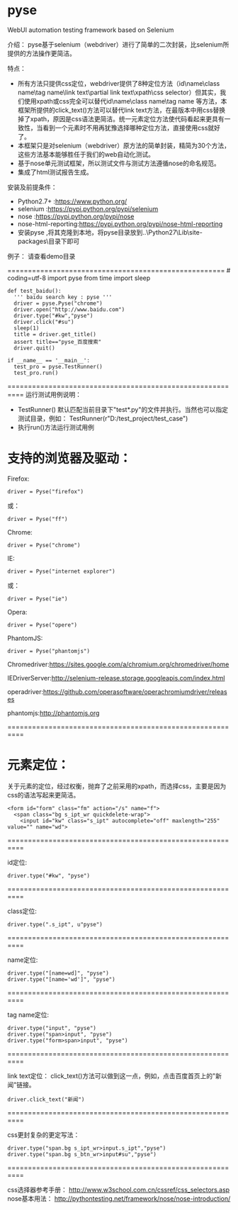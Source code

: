 # pyse
WebUI automation testing framework based on Selenium

介绍：
  pyse基于selenium（webdriver）进行了简单的二次封装，比selenium所提供的方法操作更简洁。
  
特点：
* 所有方法只提供css定位，webdriver提供了8种定位方法（id\name\class name\tag name\link text\partial link text\xpath\css selector）但其实，我们使用xpath或css完全可以替代id\name\class name\tag name 等方法，本框架所提供的click_text()方法可以替代link text方法，在最版本中用css替换掉了xpath，原因是css语法更简洁。统一元素定位方法使代码看起来更具有一致性，当看到一个元素时不用再犹豫选择哪种定位方法，直接使用css就好了。
* 本框架只是对selenium（webdriver）原方法的简单封装，精简为30个方法，这些方法基本能够胜任于我们的web自动化测试。
* 基于nose单元测试框架，所以测试文件与测试方法遵循nose的命名规范。
* 集成了html测试报告生成。

安装及前提条件：
* Python2.7+ :https://www.python.org/
* selenium  :https://pypi.python.org/pypi/selenium
* nose  :https://pypi.python.org/pypi/nose
* nose-html-reporting:https://pypi.python.org/pypi/nose-html-reporting
* 安装pyse ,将其克隆到本地，将pyse目录放到..\Python27\Lib\site-packages\目录下即可


例子：
   请查看demo目录

=====================================================
    # coding=utf-8
    import pyse
    from time import sleep

    def test_baidu():
      ''' baidu search key : pyse '''
      driver = pyse.Pyse("chrome")
      driver.open("http://www.baidu.com")
      driver.type("#kw","pyse")
      driver.click("#su")
      sleep(1)
      title = driver.get_title()
      assert title=="pyse_百度搜索"
      driver.quit()

    if __name__ == '__main__':
      test_pro = pyse.TestRunner()
      test_pro.run()

==========================================================
运行测试用例说明：
* TestRunner() 默认匹配当前目录下"test*.py"的文件并执行。当然也可以指定测试目录，例如：
TestRunner(r"D:/test_project/test_case")
* 执行run()方法运行测试用例

支持的浏览器及驱动：
==========================================================
  Firefox:
  
    driver = Pyse("firefox")  
  或：
  
    driver = Pyse("ff")
  
  Chrome:
  
    driver = Pyse("chrome")  
  
  IE:
  
    driver = Pyse("internet explorer")
  或：
  
    driver = Pyse("ie")
  
  Opera:
  
    driver = Pyse("opere")
  
  PhantomJS:
  
    driver = Pyse("phantomjs")


Chromedriver:https://sites.google.com/a/chromium.org/chromedriver/home

IEDriverServer:http://selenium-release.storage.googleapis.com/index.html

operadriver:https://github.com/operasoftware/operachromiumdriver/releases

phantomjs:http://phantomjs.org

==========================================================

元素定位：
==========================================================
  关于元素的定位，经过权衡，抛弃了之前采用的xpath，而选择css，主要是因为css的语法写起来更简洁。

    <form id="form" class="fm" action="/s" name="f">
      <span class="bg s_ipt_wr quickdelete-wrap">
        <input id="kw" class="s_ipt" autocomplete="off" maxlength="255" value="" name="wd">
==========================================================
    
  id定位:

    driver.type("#kw", "pyse")
==========================================================
    
  class定位:

    driver.type(".s_ipt", u"pyse")
==========================================================
    
  name定位:

    driver.type("[name=wd]", "pyse")
    driver.type("[name='wd']", "pyse")
==========================================================

  tag name定位:

    driver.type("input", "pyse")
    driver.type("span>input", "pyse")
    driver.type("form>span>input", "pyse")
==========================================================

  link text定位：
    click_text()方法可以做到这一点，例如，点击百度首页上的"新闻"链接。

    driver.click_text("新闻")
==========================================================
    
  css更封复杂的更定写法：

    driver.type("span.bg s_ipt_wr>input.s_ipt","pyse")
    driver.type("span.bg s_btn_wr>input#su","pyse")
==========================================================
    
  css选择器参考手册：
  http://www.w3school.com.cn/cssref/css_selectors.asp
  nose基本用法：
  http://pythontesting.net/framework/nose/nose-introduction/
